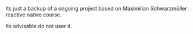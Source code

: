Its just a backup of a ongoing project based on Maximilian Schwarzmüller reactive native course.

Its advisable do not user it. 